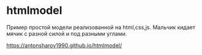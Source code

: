 # htmlmodel
Пример простой модели реализованной на html,css,js.
Мальчик кидает мячик с разной силой и под разными углами.

https://antonsharov1990.github.io/htmlmodel/
